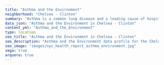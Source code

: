 ```yaml
---
title: "Asthma and the Environment"
neighborhood: "Chelsea - Clinton"
summary: "Asthma is a common lung disease and a leading cause of hospitalizations for children under 15 years old. This report provides a summary of asthma indicators by neighborhood. It also describes housing and neighborhood characteristics that can make asthma worse."
data_json: "Asthma and the Environment in Chelsea - Clinton"
content_yml: "Asthma_and_the_Environment"
type: location
seo_title: "Asthma and the Environment in Chelsea - Clinton"
seo_description: "Asthma and the Environment data profile for the Chelsea - Clinton neighborhood of NYC."
seo_image: "images/nyc_health_report_asthma_environment.jpg"
vega: true
arquero: true
---
```

